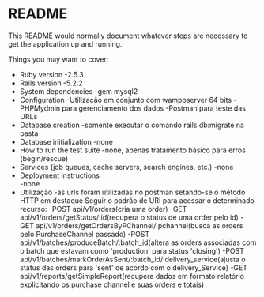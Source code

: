 # README

This README would normally document whatever steps are necessary to get the
application up and running.

Things you may want to cover:

* Ruby version
	-2.5.3
* Rails version
	-5.2.2
* System dependencies
	-gem mysql2
* Configuration
	-Utilização em conjunto com wamppserver 64 bits
	-PHPMydmin para gerenciamento dos dados
	-Postman para teste das URLs
* Database creation
	-somente executar o comando rails db:migrate na pasta
* Database initialization
	-none
* How to run the test suite
	-none, apenas tratamento básico para erros (begin/rescue)
* Services (job queues, cache servers, search engines, etc.)
	-none
* Deployment instructions<br/>
	-none
* Utilização
	-as urls foram utilizadas no postman setando-se o método HTTP em destaque
	Seguir o padrão de URI para acessar o determinado recurso:
	 -POST api/v1/orders(cria uma order)
	 -GET api/v1/orders/getStatus/:id(recupera o status de uma order pelo id)
	 -GET api/v1/orders/getOrdersByPChannel/:pchannel(busca as orders pelo PurchaseChannel passado)
	 -POST api/v1/batches/produceBatch/:batch_id(altera as orders associadas com o batch que estavam como 'production' para status 'closing')
	 -POST api/v1/batches/markOrderAsSent/:batch_id/:delivery_service(ajusta o status das orders para 'sent' de acordo com o delivery_Service)
	 -GET api/v1/reports/getSimpleReport(recupera dados em formato relatório explicitando os purchase channel e suas orders e totais)